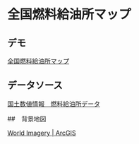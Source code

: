 # 全国燃料給油所マップ

## デモ

[全国燃料給油所マップ](https://shimizu.github.io/H27_gs_maps/#6/36.209/138.241)

## データソース

[国土数値情報　燃料給油所データ](http://nlftp.mlit.go.jp/ksj/gml/datalist/KsjTmplt-P07-v2_1.html)

##　背景地図

[World Imagery | ArcGIS](https://www.arcgis.com/home/item.html?id=10df2279f9684e4a9f6a7f08febac2a9)
